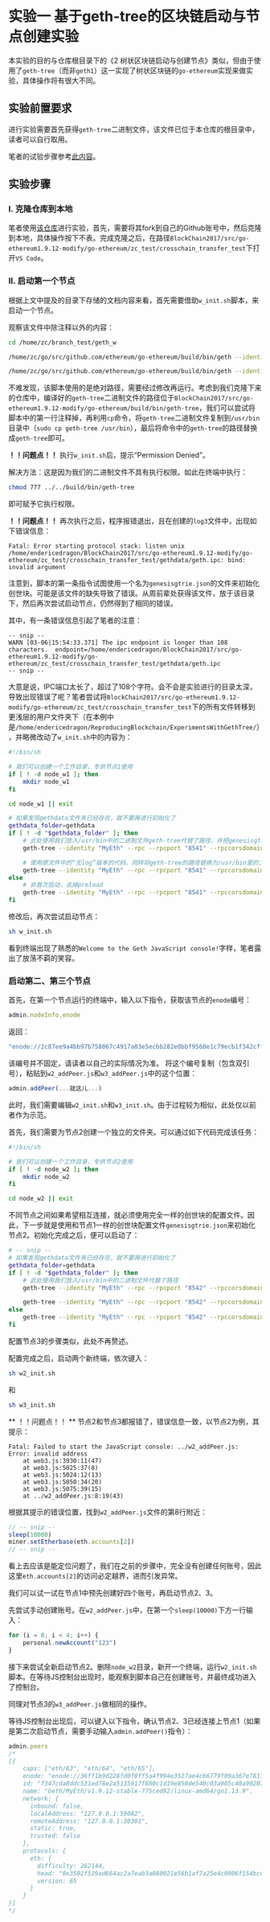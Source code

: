 # 实验一 基于geth-tree的区块链启动与节点创建实验

本实验的目的与仓库根目录下的《2 树状区块链启动与创建节点》类似，但由于使用了`geth-tree`（而非`geth1`）这一实现了树状区块链的`go-ethereum`实现来做实验，具体操作将有很大不同。

## 实验前置要求

进行实验需要首先获得`geth-tree`二进制文件，该文件已位于本仓库的根目录中，读者可以自行取用。

笔者的试验步骤参考[此内容](https://github.com/Endericedragon/BlockChain2017/tree/master/src/go-ethereum1.9.12-modify/go-ethereum/zc_test/crosschain_transfer_test)。

## 实验步骤

### I. 克隆仓库到本地

笔者使用[该仓库](https://github.com/xyongcn/BlockChain2017)进行实验，首先，需要将其fork到自己的Github账号中，然后克隆到本地，具体操作按下不表。完成克隆之后，在路径`BlockChain2017/src/go-ethereum1.9.12-modify/go-ethereum/zc_test/crosschain_transfer_test`下打开`VS Code`。

### II. 启动第一个节点

根据上文中提及的目录下存储的文档内容来看，首先需要借助`w_init.sh`脚本，来启动一个节点。

观察该文件中除注释以外的内容：

```bash
cd /home/zc/branch_test/geth_w

/home/zc/go/src/github.com/ethereum/go-ethereum/build/bin/geth --identity "MyEth" --rpc --rpcport "8541" --rpccorsdomain "*" --datadir gethdata --port "30301" --nodiscover --rpcapi "eth,net,personal,web3,miner" --networkid "w" init genesisgtrie.json

/home/zc/go/src/github.com/ethereum/go-ethereum/build/bin/geth --identity "MyEth" --rpc --rpcport "8541" --rpccorsdomain "*" --datadir gethdata --port "30301" --nodiscover --rpcapi "eth,net,personal,web3,miner" --networkid "w" --syncmode "branch" --allow-insecure-unlock --dev.period 1 --preload "/home/zc/branch_test/crosschain_transfer_test/w_setbranch.js" console >> /home/zc/branch_test/crosschain_transfer_test/log3
```

不难发现，该脚本使用的是绝对路径，需要经过修改再运行。考虑到我们克隆下来的仓库中，编译好的`geth-tree`二进制文件的路径位于`BlockChain2017/src/go-ethereum1.9.12-modify/go-ethereum/build/bin/geth-tree`，我们可以尝试将脚本中的第一行注释掉，再利用`cp`命令，将`geth-tree`二进制文件复制到`/usr/bin`目录中（`sudo cp geth-tree /usr/bin`），最后将命令中的`geth-tree`的路径替换成`geth-tree`即可。

**！！问题点！！** 执行`w_init.sh`后，提示“Permission Denied”。

解决方法：这是因为我们的二进制文件不具有执行权限。如此在终端中执行：

```bash
chmod 777 ../../build/bin/geth-tree
```

即可赋予它执行权限。

**！！问题点！！** 再次执行之后，程序报错退出，且在创建的`log3`文件中，出现如下错误信息：

```
Fatal: Error starting protocol stack: listen unix /home/endericedragon/BlockChain2017/src/go-ethereum1.9.12-modify/go-ethereum/zc_test/crosschain_transfer_test/gethdata/geth.ipc: bind: invalid argument
```

注意到，脚本的第一条指令试图使用一个名为`genesisgtrie.json`的文件来初始化创世块。可能是该文件的缺失导致了错误。从周前辈处获得该文件，放于该目录下，然后再次尝试启动节点，仍然得到了相同的错误。

其中，有一条错误信息引起了笔者的注意：

```
-- snip --
WARN [03-06|15:54:33.371] The ipc endpoint is longer than 108 characters.  endpoint=/home/endericedragon/BlockChain2017/src/go-ethereum1.9.12-modify/go-ethereum/zc_test/crosschain_transfer_test/gethdata/geth.ipc
-- snip --
```

大意是说，IPC端口太长了，超过了108个字符。会不会是实验进行的目录太深，导致出现错误了呢？笔者尝试将`BlockChain2017/src/go-ethereum1.9.12-modify/go-ethereum/zc_test/crosschain_transfer_test`下的所有文件转移到更浅层的用户文件夹下（在本例中是`/home/endericedragon/ReproducingBlockchain/ExperimentsWithGethTree/`），并略微改动了`w_init.sh`中的内容为：

```bash
#!/bin/sh

# 我们可以创建一个工作目录，专供节点1使用
if [ ! -d node_w1 ]; then
    mkdir node_w1
fi

cd node_w1 || exit

# 如果发现gethdata文件夹已经存在，就不要再进行初始化了
gethdata_folder=gethdata
if [ ! -d "$gethdata_folder" ]; then
    # 此处使用我们放入/usr/bin中的二进制文件geth-tree代替了路径，并把genesisgtrie.json的路径替换为相对路径
    geth-tree --identity "MyEth" --rpc --rpcport "8541" --rpccorsdomain "*" --datadir "$gethdata_folder" --port "30301" --nodiscover --rpcapi "eth,net,personal,web3,miner" --networkid "w" init ../genesisgtrie.json

    # 使用原文件中的“无log”版本的代码，同样将geth-tree的路径替换为/usr/bin里的二进制文件，最后将“w_setbranch.js”的路径替换为了相对路径
    geth-tree --identity "MyEth" --rpc --rpcport "8541" --rpccorsdomain "*" --datadir "$gethdata_folder" --port "30301" --nodiscover --rpcapi "eth,net,personal,web3,miner" --networkid "w" --syncmode "branch" --allow-insecure-unlock --dev.period 1 --preload "../w_setbranch.js" console
else
    # 非首次启动，去掉preload
    geth-tree --identity "MyEth" --rpc --rpcport "8541" --rpccorsdomain "*" --datadir "$gethdata_folder" --port "30301" --nodiscover --rpcapi "eth,net,personal,web3,miner" --networkid "w" --syncmode "branch" --allow-insecure-unlock --dev.period 1  console
fi
```

修改后，再次尝试启动节点：

```bash
sh w_init.sh
```

看到终端出现了熟悉的`Welcome to the Geth JavaScript console!`字样，笔者露出了放荡不羁的笑容。

### 启动第二、第三个节点

首先，在第一个节点运行的终端中，输入以下指令，获取该节点的`enode`编号：

```js
admin.nodeInfo.enode
```

返回：

```js
"enode://2c87ee9a4bb97b758067c4917a03e5ecbb282e0bbf9560e1c79ecb1f342cff82f75db633d147dd0a21e893e94340ae97eb4d237e1f4408d49d9d3d020e68c380@127.0.0.1:30301?discport=0"
```

该编号并不固定，请读者以自己的实际情况为准。
将这个编号复制（包含双引号），粘贴到`w2_addPeer.js`和`w3_addPeer.js`中的这个位置：

```js
admin.addPeer(...就这儿...)
```

此时，我们需要编辑`w2_init.sh`和`w3_init.sh`。由于过程较为相似，此处仅以前者作为示范。

首先，我们需要为节点2创建一个独立的文件夹。可以通过如下代码完成该任务：

```bash
#!/bin/sh

# 我们可以创建一个工作目录，专供节点2使用
if [ ! -d node_w2 ]; then
    mkdir node_w2
fi

cd node_w2 || exit
```

不同节点之间如果希望相互连接，就必须使用完全一样的创世块的配置文件。因此，下一步就是使用和节点1一样的创世块配置文件`genesisgtrie.json`来初始化节点2。初始化完成之后，便可以启动了：

```bash
# -- snip --
# 如果发现gethdata文件夹已经存在，就不要再进行初始化了
gethdata_folder=gethdata
if [ ! -d "$gethdata_folder" ]; then
    # 此处使用我们放入/usr/bin中的二进制文件代替了路径
    geth-tree --identity "MyEth" --rpc --rpcport "8542" --rpccorsdomain "*" --datadir "$gethdata_folder" --port "30302" --nodiscover --rpcapi "eth,net,personal,web3,miner" --networkid "w2" init ../genesisgtrie.json

    geth-tree --identity "MyEth" --rpc --rpcport "8542" --rpccorsdomain "*" --datadir "$gethdata_folder" --port "30302" --nodiscover --rpcapi "eth,net,personal,web3,miner" --networkid "w2" --allow-insecure-unlock --dev.period 1 --preload "../w2_addPeer.js" console
else
    geth-tree --identity "MyEth" --rpc --rpcport "8542" --rpccorsdomain "*" --datadir "$gethdata_folder" --port "30302" --nodiscover --rpcapi "eth,net,personal,web3,miner" --networkid "w2" --allow-insecure-unlock --dev.period 1 console
fi
```

配置节点3的步骤类似，此处不再赘述。

配置完成之后，启动两个新终端，依次键入：

```bash
sh w2_init.sh
```

和

```bash
sh w3_init.sh
```

** ！！问题点！！ ** 节点2和节点3都报错了，错误信息一致，以节点2为例，其提示：
```
Fatal: Failed to start the JavaScript console: ../w2_addPeer.js: Error: invalid address
	at web3.js:3930:11(47)
	at web3.js:5025:37(8)
	at web3.js:5024:12(13)
	at web3.js:5050:34(20)
	at web3.js:5075:39(15)
	at ../w2_addPeer.js:8:19(43)
```

根据其提示的错误位置，找到`w2_addPeer.js`文件的第8行附近：

```js
// -- snip --
sleep(10000)
miner.setEtherbase(eth.accounts[2])
// -- snip --
```

看上去应该是能定位问题了，我们在之前的步骤中，完全没有创建任何账号，因此这里`eth.accounts[2]`的访问必定越界，进而引发异常。

我们可以试一试在节点1中预先创建好四个账号，再启动节点2、3。

先尝试手动创建账号。在`w2_addPeer.js`中，在第一个`sleep(10000)`下方一行输入：

```js
for (i = 0; i < 4; i++) {
    personal.newAccount("123")
}
```

接下来尝试全新启动节点2。删除`node_w2`目录，新开一个终端，运行`w2_init.sh`脚本。在等待JS控制台出现时，能观察到脚本自己在创建账号，并最终成功进入了控制台。

同理对节点3的`w3_addPeer.js`做相同的操作。

等待JS控制台出现后，可以键入以下指令，确认节点2、3已经连接上节点1（如果是第二次启动节点，需要手动输入`admin.addPeer()`指令）：

```js
admin.peers
/* 
[{
    caps: ["eth/63", "eth/64", "eth/65"],
    enode: "enode://36ff1b9d228fd0f0ff5a4f994e3527ae4c66779f09a367e78171ca02f5c339a5424366c945fc5a7662bbd331c7be9837b761090da648a60c04b8f5b34cd6b3a0@127.0.0.1:30301?discport=0",
    id: "f347cda8ddc531ed78e2a5135917f680c1d19e850de540c03a905c48a9020790",
    name: "Geth/MyEth/v1.9.12-stable-775ced92/linux-amd64/go1.13.9",
    network: {
      inbound: false,
      localAddress: "127.0.0.1:59082",
      remoteAddress: "127.0.0.1:30301",
      static: true,
      trusted: false
    },
    protocols: {
      eth: {
        difficulty: 262144,
        head: "0x3502f529ad664ac2a7eab3a080021e56b1af7a25e4c0906f154bcdf007311fe3",
        version: 65
      }
    }
}]
*/
```
